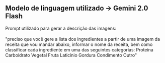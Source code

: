 ## Modelo de linguagem utilizado -> Gemini 2.0 Flash
Prompt utilizado para gerar a descrição das imagens:
</br>
</br>
"preciso que você gere a lista dos ingredientes a partir de uma imagem da receita que vou mandar abaixo, informar o nome da receita, bem como classificar cada ingrediente em uma das seguintes categorias:
Proteína
Carboidrato
Vegetal
Fruta
Laticínio
Gordura
Condimento
Outro"
